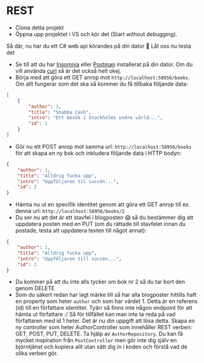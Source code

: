# REST

- Clona detta projekt
- Öppna upp projektet i VS och kör det (Start without debugging).

Så där, nu har du ett C# web api körandes på din dator :tada: Låt oss nu testa det
- Se till att du har [Insomnia](https://insomnia.rest/) eller [Postman](https://www.getpostman.com/) installerat på din dator. Om du vill använda [curl](https://curl.haxx.se/) så är det också helt okej.
- Börja med att göra ett GET anrop mot `http://localhost:58956/books`.
Om allt fungerar som det ska så kommer du få tillbaka följande data:

```json
[
    {
        "author": 1,
        "title": "Snabba Cash",
        "intro": "Ett besök i Stockholms undre värld...",
        "id": 1
    }
]
```
- Gör nu ett POST anrop mot samma url: `http://localhost:58956/books` för att skapa en ny bok och inkludera följande data i HTTP bodyn:

```json
{
    "author": 1,
    "title": "Alldrig fucka upp",
    "intro": "Uppföljaren til succén...",
    "id": 2
}
```
- Hämta nu ut en specifik identitet genom att göra ett GET anrop till ex. denna url: `http://localhost:58956/books/2`
- Du ser nu att det är ett stavfel i blogposten :scream: så du bestämmer dig att uppdatera posten med en PUT (om du rättade till stavfelet innan du postade, testa att uppdatera texten till något annat):

```json
{
    "author": 1,
    "title": "Alldrig fucka upp",
    "intro": "Uppföljaren till succén...",
    "id": 2
}
```
- Du kommer på att du inte alls tycker om bok nr 2 så du tar bort den genom DELETE
- Som du säkert redan har lagt märke till så har alla blogposter hittills haft en property som heter `author` och som har värdet 1. Detta är en referens (id) till en författare identitet. Tyärr så finns inte någon endpoint för att hämta ut författare :/ Så för tillfället kan man inte ta reda på vad författaren med id 1 heter. Det är nu din uppgift att lösa detta. Skapa en ny controller som heter AuthorController som innehåller REST verben: GET, POST, PUT, DELETE. Ta hjälp av `AuthorRepository`. Du kan få mycket inspiration från `PostController` men gör inte dig själv en björntjänst och kopiera allt utan sätt dig in i koden och förstå vad de olika verben gör.
